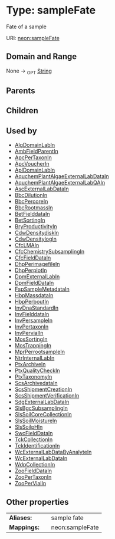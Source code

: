 
# Type: sampleFate


Fate of a sample

URI: [neon:sampleFate](https://data.neonscience.org/sampleFate)


## Domain and Range

None ->  <sub>OPT</sub> [String](types/String.md)

## Parents


## Children


## Used by

 * [AlgDomainLabIn](AlgDomainLabIn.md)
 * [AmbFieldParentIn](AmbFieldParentIn.md)
 * [ApcPerTaxonIn](ApcPerTaxonIn.md)
 * [ApcVoucherIn](ApcVoucherIn.md)
 * [AplDomainLabIn](AplDomainLabIn.md)
 * [AquchemPlantAlgaeExternalLabDataIn](AquchemPlantAlgaeExternalLabDataIn.md)
 * [AquchemPlantAlgaeExternalLabQAIn](AquchemPlantAlgaeExternalLabQAIn.md)
 * [AscExternalLabDataIn](AscExternalLabDataIn.md)
 * [BbcDilutionIn](BbcDilutionIn.md)
 * [BbcPercoreIn](BbcPercoreIn.md)
 * [BbcRootmassIn](BbcRootmassIn.md)
 * [BetFielddataIn](BetFielddataIn.md)
 * [BetSortingIn](BetSortingIn.md)
 * [BryProductivityIn](BryProductivityIn.md)
 * [CdwDensitydiskIn](CdwDensitydiskIn.md)
 * [CdwDensitylogIn](CdwDensitylogIn.md)
 * [CfcLMAIn](CfcLMAIn.md)
 * [CfcChemistrySubsamplingIn](CfcChemistrySubsamplingIn.md)
 * [CfcFieldDataIn](CfcFieldDataIn.md)
 * [DhpPerimagefileIn](DhpPerimagefileIn.md)
 * [DhpPerplotIn](DhpPerplotIn.md)
 * [DpmExternalLabIn](DpmExternalLabIn.md)
 * [DpmFieldDataIn](DpmFieldDataIn.md)
 * [FspSampleMetadataIn](FspSampleMetadataIn.md)
 * [HbpMassdataIn](HbpMassdataIn.md)
 * [HbpPerboutIn](HbpPerboutIn.md)
 * [InvDnaStandardIn](InvDnaStandardIn.md)
 * [InvFielddataIn](InvFielddataIn.md)
 * [InvPersampleIn](InvPersampleIn.md)
 * [InvPertaxonIn](InvPertaxonIn.md)
 * [InvPervialIn](InvPervialIn.md)
 * [MosSortingIn](MosSortingIn.md)
 * [MosTrappingIn](MosTrappingIn.md)
 * [MprPerrootsampleIn](MprPerrootsampleIn.md)
 * [NtrInternalLabIn](NtrInternalLabIn.md)
 * [PtxArchiveIn](PtxArchiveIn.md)
 * [PtxQualityCheckIn](PtxQualityCheckIn.md)
 * [PtxTaxonomyIn](PtxTaxonomyIn.md)
 * [ScsArchivedataIn](ScsArchivedataIn.md)
 * [ScsShipmentCreationIn](ScsShipmentCreationIn.md)
 * [ScsShipmentVerificationIn](ScsShipmentVerificationIn.md)
 * [SdgExternalLabDataIn](SdgExternalLabDataIn.md)
 * [SlsBgcSubsamplingIn](SlsBgcSubsamplingIn.md)
 * [SlsSoilCoreCollectionIn](SlsSoilCoreCollectionIn.md)
 * [SlsSoilMoistureIn](SlsSoilMoistureIn.md)
 * [SlsSoilpHIn](SlsSoilpHIn.md)
 * [SwcFieldDataIn](SwcFieldDataIn.md)
 * [TckCollectionIn](TckCollectionIn.md)
 * [TckIdentificationIn](TckIdentificationIn.md)
 * [WcExternalLabDataByAnalyteIn](WcExternalLabDataByAnalyteIn.md)
 * [WcExternalLabDataIn](WcExternalLabDataIn.md)
 * [WdpCollectionIn](WdpCollectionIn.md)
 * [ZooFieldDataIn](ZooFieldDataIn.md)
 * [ZooPerTaxonIn](ZooPerTaxonIn.md)
 * [ZooPerVialIn](ZooPerVialIn.md)

## Other properties

|  |  |  |
| --- | --- | --- |
| **Aliases:** | | sample fate |
| **Mappings:** | | neon:sampleFate |


